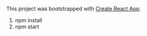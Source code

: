 This project was bootstrapped with [Create React App](https://github.com/facebook/create-react-app).

1. npm install
2. npm start
